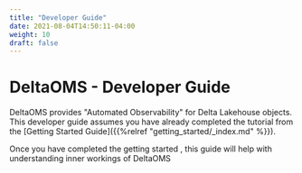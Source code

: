 ```yaml
---
title: "Developer Guide"
date: 2021-08-04T14:50:11-04:00
weight: 10
draft: false 
---
```


# DeltaOMS - Developer Guide

DeltaOMS provides "Automated Observability" for Delta Lakehouse objects. This developer guide 
assumes you have already completed the tutorial from the 
[Getting Started Guide]({{%relref "getting_started/_index.md" %}}).

Once you have completed the getting started , this guide will help with understanding 
inner workings of DeltaOMS

